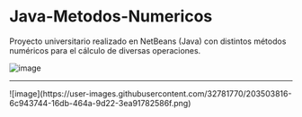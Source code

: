 # Java-Metodos-Numericos
Proyecto universitario realizado en NetBeans (Java) con distintos métodos numéricos para el cálculo de diversas operaciones.

![image](https://user-images.githubusercontent.com/32781770/203503789-b0aefa86-751d-45f0-867d-b9599db0d3d8.png)
<hr>
![image](https://user-images.githubusercontent.com/32781770/203503816-6c943744-16db-464a-9d22-3ea91782586f.png)
